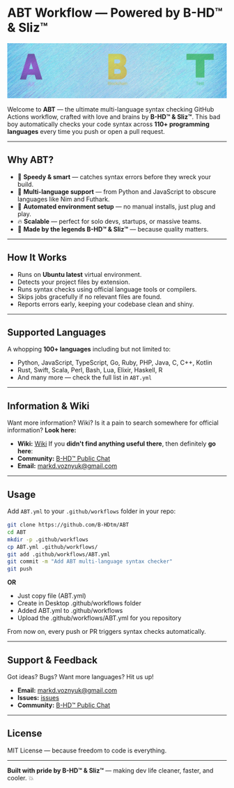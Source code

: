 # ABT Workflow — Powered by B-HD™ & Sliz™

![NeXT Logo](https://github.com/B-HDtm/ABT/blob/main/ico.png)

Welcome to **ABT** — the ultimate multi-language syntax checking GitHub Actions workflow, crafted with love and brains by **B-HD™ & Sliz™**. This bad boy automatically checks your code syntax across **110+ programming languages** every time you push or open a pull request.

---

## Why ABT?

- 🚀 **Speedy & smart** — catches syntax errors before they wreck your build.
- 💼 **Multi-language support** — from Python and JavaScript to obscure languages like Nim and Futhark.
- 🤖 **Automated environment setup** — no manual installs, just plug and play.
- 🔥 **Scalable** — perfect for solo devs, startups, or massive teams.
- 🎉 **Made by the legends B-HD™ & Sliz™** — because quality matters.

---

## How It Works

- Runs on **Ubuntu latest** virtual environment.
- Detects your project files by extension.
- Runs syntax checks using official language tools or compilers.
- Skips jobs gracefully if no relevant files are found.
- Reports errors early, keeping your codebase clean and shiny.

---

## Supported Languages

A whopping **100+ languages** including but not limited to:

- Python, JavaScript, TypeScript, Go, Ruby, PHP, Java, C, C++, Kotlin
- Rust, Swift, Scala, Perl, Bash, Lua, Elixir, Haskell, R
- And many more — check the full list in `ABT.yml`

---

## Information & Wiki

Want more information? Wiki? Is it a pain to search somewhere for official information? **Look here:**

- **Wiki:** [Wiki](https://github.com/B-HDtm/ABT/wiki)
If you **didn't find anything useful there**, then definitely **go here**:
- **Community:** [B-HD™ Public Chat](https://github.com/orgs/B-HDtm/discussions/2)
- **Email:** markd.voznyuk@gmail.com

---

## Usage

Add `ABT.yml` to your `.github/workflows` folder in your repo:

```bash
git clone https://github.com/B-HDtm/ABT
cd ABT
mkdir -p .github/workflows
cp ABT.yml .github/workflows/
git add .github/workflows/ABT.yml
git commit -m "Add ABT multi-language syntax checker"
git push
```

**OR**

- Just copy file (ABT.yml)
- Create in Desktop .github/workflows folder
- Added ABT.yml to .github/workflows
- Upload the .github/workflows/ABT.yml for you repository


From now on, every push or PR triggers syntax checks automatically.

---

## Support & Feedback

Got ideas? Bugs? Want more languages? Hit us up!

- **Email:** markd.voznyuk@gmail.com
- **Issues:** [issues](https://github.com/B-HDtm/ABT/issues)
- **Community:** [B-HD™ Public Chat](https://github.com/orgs/B-HDtm/discussions/2)

---

## License

MIT License — because freedom to code is everything.

---

**Built with pride by B-HD™ & Sliz™** — making dev life cleaner, faster, and cooler. 💥
